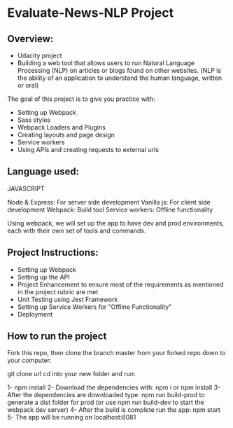 # Evaluate-News-NLP Project

## Overview:

- Udacity project
- Building a web tool that allows users to run Natural Language Processing (NLP) on articles or blogs found on other websites. (NLP is the ability of an application to understand the human language, written or oral) 

The goal of this project is to give you practice with:
- Setting up Webpack
- Sass styles
- Webpack Loaders and Plugins
- Creating layouts and page design
- Service workers
- Using APIs and creating requests to external urls

## Language used:

JAVASCRIPT

Node & Express: For server side development
Vanilla js: For client side development
Webpack: Build tool
Service workers: Offline functionality

Using webpack, we will set up the app to have dev and prod environments, each with their own set of tools and commands.

## Project Instructions:

- Setting up Webpack
- Setting up the API
- Project Enhancement to ensure most of the requirements as mentioned in the project rubric are met
- Unit Testing using Jest Framework
- Setting up Service Workers for "Offline Functionality"
- Deployment

## How to run the project
Fork this repo, then clone the branch master from your forked repo down to your computer:

git clone url
cd into your new folder and run:

1- npm install
2- Download the dependencies with: npm i or npm install
3- After the dependencies are downloaded type: npm run build-prod to generate a dist folder for prod
(or use npm run build-dev to start the webpack dev server)
4-  After the build is complete run the app: npm start
5- The app will be running on localhost:8081